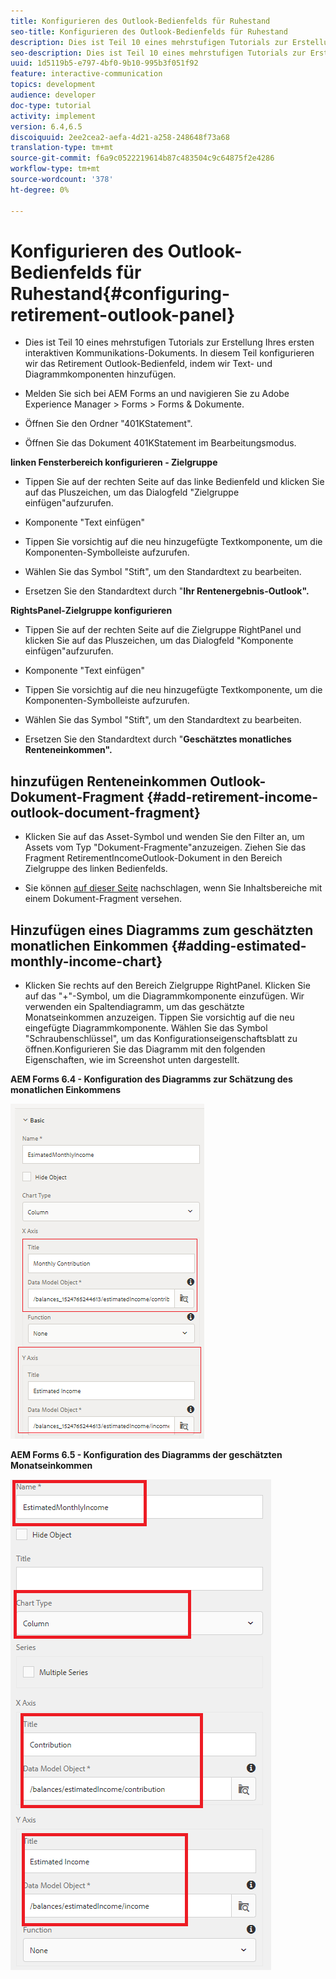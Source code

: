 ```yaml
---
title: Konfigurieren des Outlook-Bedienfelds für Ruhestand
seo-title: Konfigurieren des Outlook-Bedienfelds für Ruhestand
description: Dies ist Teil 10 eines mehrstufigen Tutorials zur Erstellung Ihres ersten interaktiven Kommunikations-Dokuments. In diesem Teil konfigurieren wir das Retirement Outlook-Bedienfeld, indem wir Text- und Diagrammkomponenten hinzufügen.
seo-description: Dies ist Teil 10 eines mehrstufigen Tutorials zur Erstellung Ihres ersten interaktiven Kommunikations-Dokuments. In diesem Teil konfigurieren wir das Retirement Outlook-Bedienfeld, indem wir Text- und Diagrammkomponenten hinzufügen.
uuid: 1d5119b5-e797-4bf0-9b10-995b3f051f92
feature: interactive-communication
topics: development
audience: developer
doc-type: tutorial
activity: implement
version: 6.4,6.5
discoiquuid: 2ee2cea2-aefa-4d21-a258-248648f73a68
translation-type: tm+mt
source-git-commit: f6a9c0522219614b87c483504c9c64875f2e4286
workflow-type: tm+mt
source-wordcount: '378'
ht-degree: 0%

---
```



# Konfigurieren des Outlook-Bedienfelds für Ruhestand{#configuring-retirement-outlook-panel}

* Dies ist Teil 10 eines mehrstufigen Tutorials zur Erstellung Ihres ersten interaktiven Kommunikations-Dokuments. In diesem Teil konfigurieren wir das Retirement Outlook-Bedienfeld, indem wir Text- und Diagrammkomponenten hinzufügen.

* Melden Sie sich bei AEM Forms an und navigieren Sie zu Adobe Experience Manager > Forms > Forms &amp; Dokumente.

* Öffnen Sie den Ordner &quot;401KStatement&quot;.

* Öffnen Sie das Dokument 401KStatement im Bearbeitungsmodus.

**linken Fensterbereich konfigurieren - Zielgruppe**

* Tippen Sie auf der rechten Seite auf das linke Bedienfeld und klicken Sie auf das Pluszeichen, um das Dialogfeld &quot;Zielgruppe einfügen&quot;aufzurufen.

* Komponente &quot;Text einfügen&quot;

* Tippen Sie vorsichtig auf die neu hinzugefügte Textkomponente, um die Komponenten-Symbolleiste aufzurufen.

* Wählen Sie das Symbol &quot;Stift&quot;, um den Standardtext zu bearbeiten.

* Ersetzen Sie den Standardtext durch &quot;**Ihr Rentenergebnis-Outlook&quot;.**

**RightsPanel-Zielgruppe konfigurieren**

* Tippen Sie auf der rechten Seite auf die Zielgruppe RightPanel und klicken Sie auf das Pluszeichen, um das Dialogfeld &quot;Komponente einfügen&quot;aufzurufen.

* Komponente &quot;Text einfügen&quot;

* Tippen Sie vorsichtig auf die neu hinzugefügte Textkomponente, um die Komponenten-Symbolleiste aufzurufen.

* Wählen Sie das Symbol &quot;Stift&quot;, um den Standardtext zu bearbeiten.

* Ersetzen Sie den Standardtext durch &quot;**Geschätztes monatliches Renteneinkommen&quot;.**

## hinzufügen Renteneinkommen Outlook-Dokument-Fragment {#add-retirement-income-outlook-document-fragment}

* Klicken Sie auf das Asset-Symbol und wenden Sie den Filter an, um Assets vom Typ &quot;Dokument-Fragmente&quot;anzuzeigen. Ziehen Sie das Fragment RetirementIncomeOutlook-Dokument in den Bereich Zielgruppe des linken Bedienfelds.

* Sie können [auf dieser Seite](https://helpx.adobe.com/experience-manager/kt/forms/using/interactive-communication-web-channel-aem-forms/9.html) nachschlagen, wenn Sie Inhaltsbereiche mit einem Dokument-Fragment versehen.

## Hinzufügen eines Diagramms zum geschätzten monatlichen Einkommen {#adding-estimated-monthly-income-chart}

* Klicken Sie rechts auf den Bereich Zielgruppe RightPanel. Klicken Sie auf das &quot;+&quot;-Symbol, um die Diagrammkomponente einzufügen. Wir verwenden ein Spaltendiagramm, um das geschätzte Monatseinkommen anzuzeigen. Tippen Sie vorsichtig auf die neu eingefügte Diagrammkomponente. Wählen Sie das Symbol &quot;Schraubenschlüssel&quot;, um das Konfigurationseigenschaftsblatt zu öffnen.Konfigurieren Sie das Diagramm mit den folgenden Eigenschaften, wie im Screenshot unten dargestellt.

**AEM Forms 6.4 - Konfiguration des Diagramms zur Schätzung des monatlichen Einkommens**

![form64](assets/estimatedmonthlyincomechart.png)

**AEM Forms 6.5 - Konfiguration des Diagramms der geschätzten Monatseinkommen**

![forms65](assets/estimatedmonthlyincomechart65.PNG)




